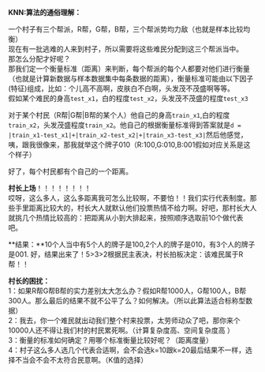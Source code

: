 **KNN:算法的通俗理解：**

一个村子有三个帮派，R帮，G帮，B帮，三个帮派势均力敌（也就是样本比较均衡）  
现在有一批逃难的人来到村子，所以需要将这些难民分配到这三个帮派当中。   
那怎么分配才好呢？  
那我们定一个衡量标准（距离）来判断，每个帮派的每个人都要对他们进行衡量（也就是计算新数据与样本数据集中每条数据的距离），衡量标准可能由以下因子(特征)组成，比如：个儿高不高啊，皮肤白不白啊，头发茂不茂盛啊等等。  
假如某个难民的身高`test_x1`，白的程度`test_x2`，头发茂不茂盛的程度`test_x3`

对于某个村民（R帮|G帮|B帮的某个人）他自己的身高`train_x1`,白的程度`train_x2`，头发茂盛程度`train_x2`。他自己的根据衡量标准得到答案就是`d = |train_x1-test_x1|+|train_x2-test_x2|+|train_x3-test_x3|`然后他感觉，咦，跟我很像来，那我就举这个牌子010（R:100,G:010,B:001假如对应关系是这个样子）

好了，每个村民都有个自己的一个距离。

**村长上场**！！！！！！！！  
哎呀，这么多人，这么多距离我可怎么比较啊，不要怕！！我们实行代表制度。那些手里距离比较大的，村长大人就默认他们投票热情不给力啊。好吧，那村长大人就挑几个热情比较高的：把距离从小到大排起来，按照顺序选取前10个做代表吧。 
 
**结果：**10个人当中有5个人的牌子是100,2个人的牌子是010，有3个人的牌子是001.
好，结果出来了！5>3>2根据民主表决，村长拍板决定：该难民属于R帮！！


**村长的困扰：**  
1：如果R帮G帮B帮的实力差别太大怎么办？假如R帮1000人，G帮100人，B帮300人。那么最后的结果不就不公平了么？如何解决。（所以此算法适合标称型数据）  
2：我去，你一个难民就出动我们整个村来投票，太劳师动众了吧，那你来个10000人还不得让我们村的村民累死啊。（计算复杂度高、空间复杂度高 ）  
3：衡量的标准如何确定？用哪个标准衡量比较好呢？（距离度量）  
4：村子这么多人选几个代表合适啊，会不会选k=10跟k=20最后结果不一样，选择不当会不会不太符合民意啊。（K值的选择）  



